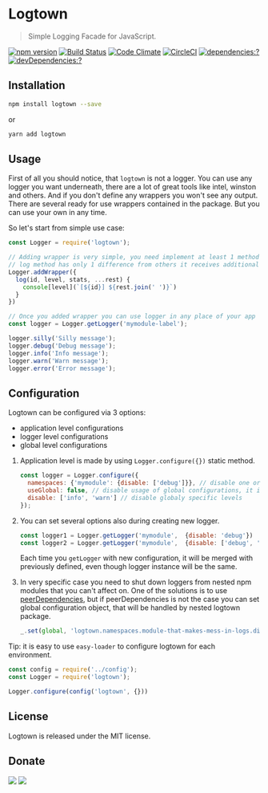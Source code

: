 # Logtown

> Simple Logging Facade for JavaScript.

[![npm version](https://badge.fury.io/js/logtown.svg)](https://www.npmjs.com/package/logtown)
[![Build Status](https://travis-ci.org/zemd/logtown.svg?branch=master)](https://travis-ci.org/zemd/logtown)
[![Code Climate](https://codeclimate.com/github/zemd/logtown/badges/gpa.svg)](https://codeclimate.com/github/zemd/logtown)
[![CircleCI](https://circleci.com/gh/zemd/logtown/tree/master.svg?style=svg)](https://circleci.com/gh/zemd/logtown/tree/master)
[![dependencies:?](https://img.shields.io/david/zemd/logtown.svg)](https://david-dm.org/zemd/logtown)
[![devDependencies:?](https://img.shields.io/david/dev/zemd/logtown.svg?style=flat)](https://david-dm.org/zemd/logtown)

## Installation

```bash
npm install logtown --save
```

or 

```bash
yarn add logtown
```

## Usage

First of all you should notice, that `logtown` is not a logger. You can use any logger you want underneath, there are a lot of great tools like intel, winston and others.
And if you don't define any wrappers you won't see any output. There are several ready for use wrappers contained in the package. But you can use your own in any time.

So let's start from simple use case:
```javascript
const Logger = require('logtown');

// Adding wrapper is very simple, you need implement at least 1 method from this array ['log', 'silly', 'debug', 'info', 'warn', 'error']
// log method has only 1 difference from others it receives additional *level* parameter
Logger.addWrapper({
  log(id, level, stats, ...rest) {
    console[level](`[${id}] ${rest.join(' ')}`)
  }
})

// Once you added wrapper you can use logger in any place of your app
const logger = Logger.getLogger('mymodule-label');

logger.silly('Silly message');
logger.debug('Debug message');
logger.info('Info message');
logger.warn('Warn message');
logger.error('Error message');
```

## Configuration

Logtown can be configured via 3 options: 
 
 * application level configurations
 * logger level configurations
 * global level configurations


 1. Application level is made by using `Logger.configure({})` static method.

    ```javascript
    const logger = Logger.configure({
      namespaces: {'mymodule': {disable: ['debug']}}, // disable one or more level for specific namespace
      useGlobal: false, // disable usage of global configurations, it is enabled by default
      disable: ['info', 'warn'] // disable globaly specific levels
    });
    ```
 2. You can set several options also during creating new logger.

    ```javascript
    const logger1 = Logger.getLogger('mymodule',  {disable: 'debug'})
    const logger2 = Logger.getLogger('mymodule',  {disable: ['debug', 'info']})
    ```
  
    Each time you `getLogger` with new configuration, it will be merged with previously defined, even though logger instance will be the same. 

 3. In very specific case you need to shut down loggers from nested npm modules that you can't affect on. One of the solutions 
 is to use [peerDependencies](https://docs.npmjs.com/files/package.json#peerdependencies), but if peerDependencies is 
 not the case you can set global configuration object, that will be handled by nested logtown package.
 
     ```javascript
     _.set(global, 'logtown.namespaces.module-that-makes-mess-in-logs.disable', ['silly', 'debug']);
     ```
 
Tip: it is easy to use `easy-loader` to configure logtown for each environment.

```javascript
const config = require('../config');
const Logger = require('logtown');

Logger.configure(config('logtown', {}))
```

## License

Logtown is released under the MIT license.

## Donate

[![](https://img.shields.io/badge/patreon-donate-yellow.svg)](https://www.patreon.com/red_rabbit)
[![](https://img.shields.io/badge/flattr-donate-yellow.svg)](https://flattr.com/profile/red_rabbit)

